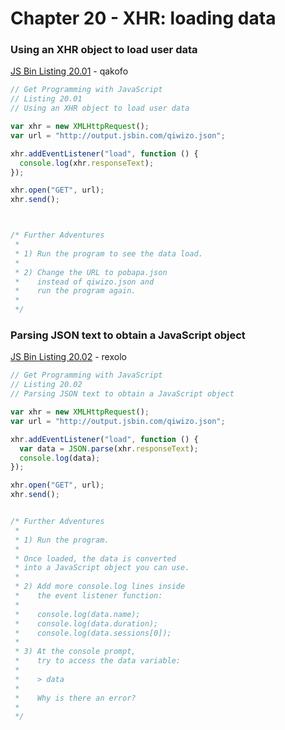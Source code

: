# Chapter 20 - XHR: loading data


### Using an XHR object to load user data
[JS Bin Listing 20.01](http://jsbin.com/qakofo/edit?js,console) - qakofo 
```javascript
// Get Programming with JavaScript
// Listing 20.01
// Using an XHR object to load user data

var xhr = new XMLHttpRequest();
var url = "http://output.jsbin.com/qiwizo.json";

xhr.addEventListener("load", function () {
  console.log(xhr.responseText);
});

xhr.open("GET", url);
xhr.send();



/* Further Adventures
 *
 * 1) Run the program to see the data load.
 *
 * 2) Change the URL to pobapa.json
 *    instead of qiwizo.json and
 *    run the program again.
 *
 */
```


### Parsing JSON text to obtain a JavaScript object
[JS Bin Listing 20.02](http://jsBin.com/rexolo/edit?js,console) - rexolo 
```javascript
// Get Programming with JavaScript
// Listing 20.02
// Parsing JSON text to obtain a JavaScript object

var xhr = new XMLHttpRequest();
var url = "http://output.jsbin.com/qiwizo.json";

xhr.addEventListener("load", function () {
  var data = JSON.parse(xhr.responseText);
  console.log(data);
});

xhr.open("GET", url);
xhr.send();


/* Further Adventures
 *
 * 1) Run the program.
 *
 * Once loaded, the data is converted
 * into a JavaScript object you can use.
 *
 * 2) Add more console.log lines inside
 *    the event listener function:
 *
 *    console.log(data.name);
 *    console.log(data.duration);
 *    console.log(data.sessions[0]);
 *
 * 3) At the console prompt,
 *    try to access the data variable:
 *
 *    > data
 *
 *    Why is there an error?
 *
 */
```


